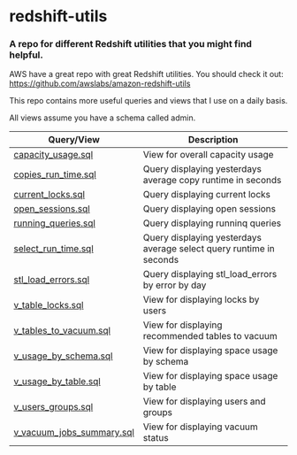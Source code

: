 # redshift-utils
### A repo for different Redshift utilities that you might find helpful.

AWS have a great repo with great Redshift utilities.
You should check it out: https://github.com/awslabs/amazon-redshift-utils

This repo contains more useful queries and views that I use on a daily basis.

All views assume you have a schema called admin.

| Query/View | Description |
| ------------- | ------------- |
| [capacity_usage.sql](v_capacity_usage.sql) | View for overall capacity usage |
| [copies_run_time.sql](copies_run_time.sql) |  Query displaying yesterdays average copy runtime in seconds | 
| [current_locks.sql](current_locks.sql) | Query displaying current locks |
| [open_sessions.sql](open_sessions.sql) | Query displaying open sessions |
| [running_queries.sql](running_queries.sql) | Query displaying runninq queries |
| [select_run_time.sql](select_run_time.sql) | Query displaying yesterdays average select query runtime in seconds |
| [stl_load_errors.sql](stl_load_errors.sql) | Query displaying stl_load_errors by error by day |
| [v_table_locks.sql](v_table_locks.sql) | View for displaying locks by users |
| [v_tables_to_vacuum.sql](v_tables_to_vacuum.sql) | View for displaying recommended tables to vacuum |
| [v_usage_by_schema.sql](v_usage_by_schema.sql) | View for displaying space usage by schema |
| [v_usage_by_table.sql](v_usage_by_table.sql) | View for displaying space usage by table |
| [v_users_groups.sql](v_users_groups.sql) | View for displaying users and groups |
| [v_vacuum_jobs_summary.sql](v_vacuum_jobs_summary.sql) | View for displaying vacuum status |

